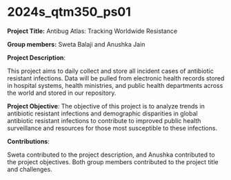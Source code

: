 # 2024s_qtm350_ps01


**Project Title:** Antibug Atlas: Tracking Worldwide Resistance

**Group members:** Sweta Balaji and Anushka Jain

**Project Description**:

This project aims to daily collect and store all incident cases of antibiotic resistant infections. Data will be pulled from electronic health records stored in hospital systems, health ministries, and public health departments across the world and stored in our repository.


**Project Objective**: The objective of this project is to analyze trends in antibiotic resistant infections and demographic disparities in global antibiotic resistant infections to contribute to improved public health surveillance and resources for those most susceptible to these infections.

**Contributions**:

Sweta contributed to the project description, and Anushka contributed to the project objectives. Both group members contributed to the project title and challenges.

